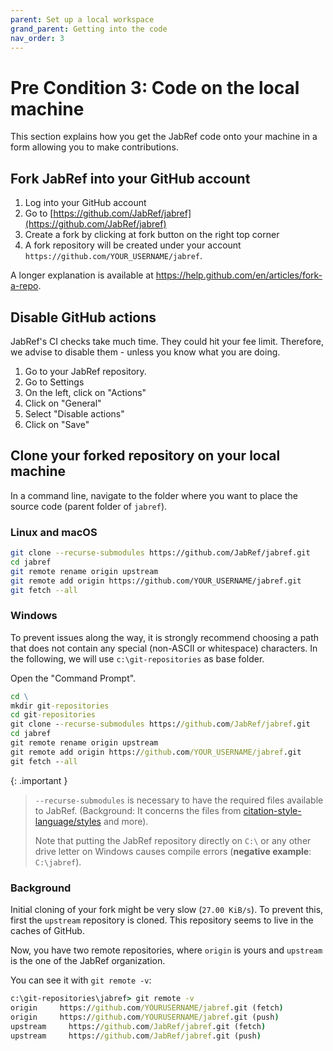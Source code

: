```yaml
---
parent: Set up a local workspace
grand_parent: Getting into the code
nav_order: 3
---
```


# Pre Condition 3: Code on the local machine

This section explains how you get the JabRef code onto your machine in a form allowing you to make contributions.

## Fork JabRef into your GitHub account

1. Log into your GitHub account
2. Go to [https://github.com/JabRef/jabref](https://github.com/JabRef/jabref)
3. Create a fork by clicking at fork button on the right top corner
4. A fork repository will be created under your account `https://github.com/YOUR_USERNAME/jabref`.

A longer explanation is available at <https://help.github.com/en/articles/fork-a-repo>.

## Disable GitHub actions

JabRef's CI checks take much time.
They could hit your fee limit.
Therefore, we advise to disable them - unless you know what you are doing.

1. Go to your JabRef repository.
2. Go to Settings
3. On the left, click on "Actions"
4. Click on "General"
5. Select "Disable actions"
6. Click on "Save"

## Clone your forked repository on your local machine

In a command line, navigate to the folder where you want to place the source code (parent folder of `jabref`).

### Linux and macOS

```bash
git clone --recurse-submodules https://github.com/JabRef/jabref.git
cd jabref
git remote rename origin upstream
git remote add origin https://github.com/YOUR_USERNAME/jabref.git
git fetch --all
```

### Windows

To prevent issues along the way, it is strongly recommend choosing a path that does not contain any special (non-ASCII or whitespace) characters.
In the following, we will use `c:\git-repositories` as base folder.

Open the "Command Prompt".

```cmd
cd \
mkdir git-repositories
cd git-repositories
git clone --recurse-submodules https://github.com/JabRef/jabref.git
cd jabref
git remote rename origin upstream
git remote add origin https://github.com/YOUR_USERNAME/jabref.git
git fetch --all
```

{: .important }
> `--recurse-submodules` is necessary to have the required files available to JabRef. (Background: It concerns the files from [citation-style-language/styles](https://github.com/citation-style-language/styles) and more).
>
> Note that putting the JabRef repository directly on `C:\` or any other drive letter on Windows causes compile errors (**negative example**: `C:\jabref`).

### Background

Initial cloning of your fork might be very slow (`27.00 KiB/s`).
To prevent this, first the `upstream` repository is cloned.
This repository seems to live in the caches of GitHub.

Now, you have two remote repositories, where `origin` is yours and `upstream` is the one of the JabRef organization.

You can see it with `git remote -v`:

```cmd
c:\git-repositories\jabref> git remote -v
origin     https://github.com/YOURUSERNAME/jabref.git (fetch)
origin     https://github.com/YOURUSERNAME/jabref.git (push)
upstream     https://github.com/JabRef/jabref.git (fetch)
upstream     https://github.com/JabRef/jabref.git (push)
```
